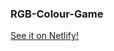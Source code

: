 ### RGB-Colour-Game

[See it on Netlify!](https://cellv2-rgb-colour-game.netlify.com/ "https://cellv2-rgb-colour-game.netlify.com/")
